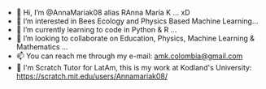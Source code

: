 - 👋 Hi, I’m @AnnaMariak08 alias RAnna María K ... xD
- 👀 I’m interested in Bees Ecology and Physics Based Machine Learning...
- 🌱 I’m currently learning to code in Python & R ...
- 💞️ I’m looking to collaborate on Education, Physics, Machine Learning & Mathematics ...
- 📫 You can reach me through my e-mail: amk.colombia@gmail.com
- 🚀 I'm Scratch Tutor for LatAm, this is my work at Kodland's University: https://scratch.mit.edu/users/Annamariak08/

<!---
AnnaMariak08/AnnaMariak08 is a ✨ special ✨ repository because its `README.md` (this file) appears on your GitHub profile.
You can click the Preview link to take a look at your changes.
--->
